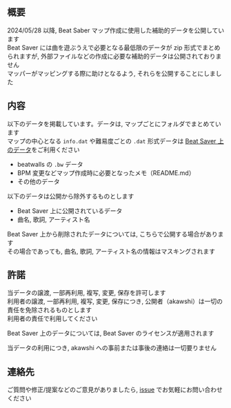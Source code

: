 ## 概要
2024/05/28 以降, Beat Saber マップ作成に使用した補助的データを公開しています  
Beat Saver には曲を遊ぶうえで必要となる最低限のデータが zip 形式でまとめられますが, 外部ファイルなどの作成に必要な補助的データは公開されておりません  
マッパーがマッピングする際に助けとなるよう, それらを公開することにしました

## 内容
以下のデータを掲載しています。データは, マップごとにフォルダでまとめています  
マップの中心となる `info.dat` や難易度ごとの `.dat` 形式データは [Beat Saver 上のデータ](https://beatsaver.com/profile)をご利用ください  

- beatwalls の `.bw` データ
- BPM 変更などマップ作成時に必要となったメモ（README.md）  
- その他のデータ

以下のデータは公開から除外するものとします

- Beat Saver 上に公開されているデータ
- 曲名, 歌詞, アーティスト名

Beat Saver 上から削除されたデータについては, こちらで公開する場合があります  
その場合であっても, 曲名, 歌詞, アーティスト名の情報はマスキングされます  
  
## 許諾
当データの譲渡, 一部再利用, 複写, 変更, 保存を許可します  
利用者の譲渡, 一部再利用, 複写, 変更, 保存につき, 公開者（akawshi）は一切の責任を免除されるものとします  
利用者の責任で利用してください  

Beat Saver 上のデータについては, Beat Saver のライセンスが適用されます  
  
当データの利用につき, akawshi への事前または事後の連絡は一切要りません  

## 連絡先  
ご質問や修正/提案などのご意見がありましたら, [issue](https://github.com/akawshi/akawshi-beatsaber-maps/issues) でお気軽にお問い合わせください  
